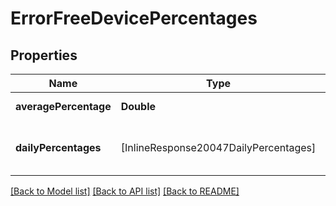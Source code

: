 # ErrorFreeDevicePercentages

## Properties
Name | Type | Description | Notes
------------ | ------------- | ------------- | -------------
**averagePercentage** | **Double** | Average percentage | [optional] 
**dailyPercentages** | [InlineResponse20047DailyPercentages] | The error-free percentage per day. | [optional] 

[[Back to Model list]](../README.md#documentation-for-models) [[Back to API list]](../README.md#documentation-for-api-endpoints) [[Back to README]](../README.md)


